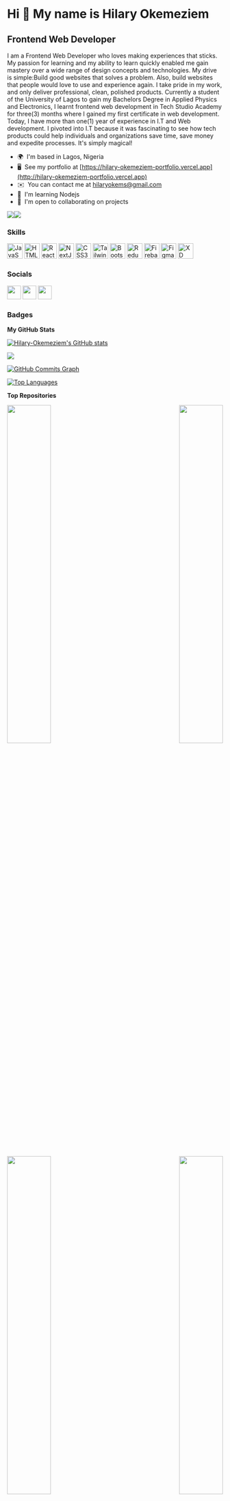 Hi 👋 My name is Hilary Okemeziem
=================================

Frontend Web Developer
----------------------

I am a Frontend Web Developer who loves making experiences that sticks. My passion for learning and my ability to learn quickly enabled me gain mastery over a wide range of design concepts and technologies. My drive is simple:Build good websites that solves a problem. Also, build websites that people would love to use and experience again. I take pride in my work, and only deliver professional, clean, polished products. Currently a student of the University of Lagos to gain my Bachelors Degree in Applied Physics and Electronics, I learnt frontend web development in Tech Studio Academy for three(3) months where I gained my first certificate in web development. Today, I have more than one(1) year of experience in I.T and Web development. I pivoted into I.T because it was fascinating to see how tech products could help individuals and organizations save time, save money and expedite processes. It's simply magical!

* 🌍  I'm based in Lagos, Nigeria
* 🖥️  See my portfolio at [https://hilary-okemeziem-portfolio.vercel.app](http://hilary-okemeziem-portfolio.vercel.app)
* ✉️  You can contact me at [hilaryokems@gmail.com](mailto:hilaryokems@gmail.com)
* 🧠  I'm learning Nodejs
* 🤝  I'm open to collaborating on projects

<a href="https://www.twitter.com/lharyokems" target="_blank" rel="noreferrer"><img
src="https://img.shields.io/twitter/follow/lharyokems?logo=twitter&style=for-the-badge&color=0891b2&labelColor=1c1917"
/></a><a href="https://www.github.com/Hilary-Okemeziem" target="_blank" rel="noreferrer"><img
src="https://img.shields.io/github/followers/Hilary-Okemeziem?logo=github&style=for-the-badge&color=0891b2&labelColor=1c1917" /></a>

### Skills

<p align="left">
<a href="https://developer.mozilla.org/en-US/docs/Web/JavaScript" target="_blank" rel="noreferrer"><img src="https://raw.githubusercontent.com/danielcranney/readme-generator/main/public/icons/skills/javascript-colored.svg" width="36" height="36" alt="JavaScript" /></a>
<a href="https://developer.mozilla.org/en-US/docs/Glossary/HTML5" target="_blank" rel="noreferrer"><img src="https://raw.githubusercontent.com/danielcranney/readme-generator/main/public/icons/skills/html5-colored.svg" width="36" height="36" alt="HTML5" /></a>
<a href="https://reactjs.org/" target="_blank" rel="noreferrer"><img src="https://raw.githubusercontent.com/danielcranney/readme-generator/main/public/icons/skills/react-colored.svg" width="36" height="36" alt="React" /></a>
<a href="https://nextjs.org/docs" target="_blank" rel="noreferrer"><img src="https://raw.githubusercontent.com/danielcranney/readme-generator/main/public/icons/skills/nextjs-colored.svg" width="36" height="36" alt="NextJs" /></a>
<a href="https://www.w3.org/TR/CSS/#css" target="_blank" rel="noreferrer"><img src="https://raw.githubusercontent.com/danielcranney/readme-generator/main/public/icons/skills/css3-colored.svg" width="36" height="36" alt="CSS3" /></a>
<a href="https://tailwindcss.com/" target="_blank" rel="noreferrer"><img src="https://raw.githubusercontent.com/danielcranney/readme-generator/main/public/icons/skills/tailwindcss-colored.svg" width="36" height="36" alt="TailwindCSS" /></a>
<a href="https://getbootstrap.com/" target="_blank" rel="noreferrer"><img src="https://raw.githubusercontent.com/danielcranney/readme-generator/main/public/icons/skills/bootstrap-colored.svg" width="36" height="36" alt="Bootstrap" /></a>
<a href="https://redux.js.org/" target="_blank" rel="noreferrer"><img src="https://raw.githubusercontent.com/danielcranney/readme-generator/main/public/icons/skills/redux-colored.svg" width="36" height="36" alt="Redux" /></a>
<a href="https://firebase.google.com/" target="_blank" rel="noreferrer"><img src="https://raw.githubusercontent.com/danielcranney/readme-generator/main/public/icons/skills/firebase-colored.svg" width="36" height="36" alt="Firebase" /></a>
<a href="https://www.figma.com/" target="_blank" rel="noreferrer"><img src="https://raw.githubusercontent.com/danielcranney/readme-generator/main/public/icons/skills/figma-colored.svg" width="36" height="36" alt="Figma" /></a>
<a href="https://www.adobe.com/uk/products/xd.html" target="_blank" rel="noreferrer"><img src="https://raw.githubusercontent.com/danielcranney/readme-generator/main/public/icons/skills/xd-colored.svg" width="36" height="36" alt="XD" /></a>
</p>


### Socials

<p align="left"> <a href="https://www.github.com/Hilary-Okemeziem" target="_blank" rel="noreferrer"><img src="https://raw.githubusercontent.com/danielcranney/readme-generator/main/public/icons/socials/github.svg" width="32" height="32" /></a> <a href="https://www.linkedin.com/in/hilary-okemeziem" target="_blank" rel="noreferrer"><img src="https://raw.githubusercontent.com/danielcranney/readme-generator/main/public/icons/socials/linkedin.svg" width="32" height="32" /></a> <a href="https://www.twitter.com/lharyokems" target="_blank" rel="noreferrer"><img src="https://raw.githubusercontent.com/danielcranney/readme-generator/main/public/icons/socials/twitter.svg" width="32" height="32" /></a></p>

### Badges

<b>My GitHub Stats</b>

<a href="http://www.github.com/Hilary-Okemeziem"><img src="https://github-readme-stats.vercel.app/api?username=Hilary-Okemeziem&show_icons=true&hide=&count_private=true&title_color=0891b2&text_color=ffffff&icon_color=0891b2&bg_color=1c1917&hide_border=true&show_icons=true" alt="Hilary-Okemeziem's GitHub stats" /></a>

<a href="http://www.github.com/Hilary-Okemeziem"><img src="https://github-readme-streak-stats.herokuapp.com/?user=Hilary-Okemeziem&stroke=ffffff&background=1c1917&ring=0891b2&fire=0891b2&currStreakNum=ffffff&currStreakLabel=0891b2&sideNums=ffffff&sideLabels=ffffff&dates=ffffff&hide_border=true" /></a>

<a href="http://www.github.com/Hilary-Okemeziem"><img src="https://activity-graph.herokuapp.com/graph?username=Hilary-Okemeziem&bg_color=1c1917&color=ffffff&line=0891b2&point=ffffff&area_color=1c1917&area=true&hide_border=true&custom_title=GitHub%20Commits%20Graph" alt="GitHub Commits Graph" /></a>

<a href="https://github.com/Hilary-Okemeziem" align="left"><img src="https://github-readme-stats.vercel.app/api/top-langs/?username=Hilary-Okemeziem&langs_count=10&title_color=0891b2&text_color=ffffff&icon_color=0891b2&bg_color=1c1917&hide_border=true&locale=en&custom_title=Top%20%Languages" alt="Top Languages" /></a>

<b>Top Repositories</b>

<div width="100%" align="center"><a href="https://github.com/Hilary-Okemeziem/Ecommerce-web-reactjs" align="left"><img align="left" width="45%" src="https://github-readme-stats.vercel.app/api/pin/?username=Hilary-Okemeziem&repo=Ecommerce-web-reactjs&title_color=0891b2&text_color=ffffff&icon_color=0891b2&bg_color=1c1917&hide_border=true&locale=en" /></a><a href="https://github.com/Hilary-Okemeziem/Netflix" align="right"><img align="right" width="45%" src="https://github-readme-stats.vercel.app/api/pin/?username=Hilary-Okemeziem&repo=Netflix&title_color=0891b2&text_color=ffffff&icon_color=0891b2&bg_color=1c1917&hide_border=true&locale=en" /></a></div><br /><br /><br /><br /><br /><br /><br />

<br /><br /><br /><br /><br />

<div width="100%" align="center"><a href="https://github.com/Hilary-Okemeziem/Crypto-web" align="left"><img align="left" width="45%" src="https://github-readme-stats.vercel.app/api/pin/?username=Hilary-Okemeziem&repo=Crypto-web&title_color=0891b2&text_color=ffffff&icon_color=0891b2&bg_color=1c1917&hide_border=true&locale=en" /></a><a href="https://github.com/Hilary-Okemeziem/Twitch-nextjs" align="right"><img align="right" width="45%" src="https://github-readme-stats.vercel.app/api/pin/?username=Hilary-Okemeziem&repo=Twitch-nextjs&title_color=0891b2&text_color=ffffff&icon_color=0891b2&bg_color=1c1917&hide_border=true&locale=en" /></a></div>
